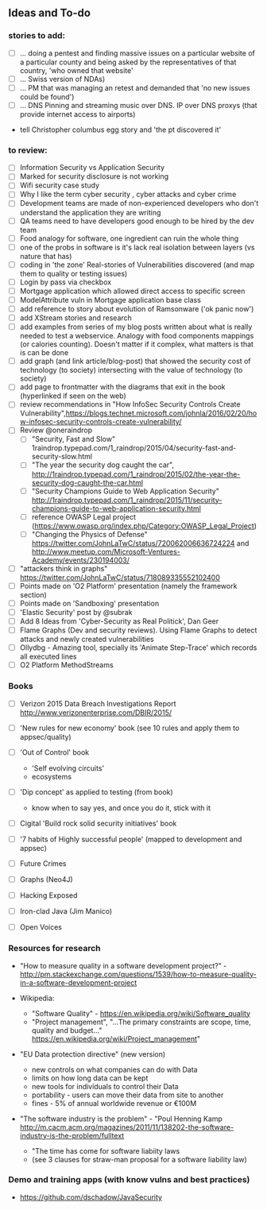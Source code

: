 ## Ideas and To-do

### stories to add:

  - [ ] ... doing a pentest and finding massive issues on a particular website of a particular county and being asked by the representatives of that country, 'who owned that website'
  - [ ] ... Swiss version of NDAs)
  - [ ] ... PM that was managing an retest and demanded that 'no new issues could be found')   
  - [ ] ... DNS Pinning and streaming music over DNS. IP over DNS proxys (that provide internet access to airports)
  - tell Christopher columbus egg story and 'the pt discovered it'

### to review:

  - [ ] Information Security vs Application Security
  - [ ] Marked for security disclosure is not working
  - [ ] Wifi security case study
  - [ ] Why I like the term cyber security , cyber attacks and cyber crime
  - [ ] Development teams are made of non-experienced developers who don't understand the application they are writing
  - [ ] QA teams need to have developers good enough to be hired by the dev team
  - [ ] Food analogy for software, one ingredient can ruin the whole thing
  - [ ] one of the probs in software is it's lack real isolation between layers (vs nature that has)
  - [ ] coding in 'the zone'
  Real-stories of Vulnerabilities discovered (and map them to quality or testing issues)
  - [ ] Login by pass via checkbox
  - [ ] Mortgage application which allowed direct access to specific screen
  - [ ] ModelAttribute vuln in Mortgage application base class
  - [ ] add reference to story about evolution of Ramsonware ('ok panic now')
  - [ ] add XStream stories and research
  - [ ] add examples from series of my blog posts written about what is really needed to test a webservice. Analogy with food components mappings (or calories counting). Doesn't matter if it complex, what matters is that is can be done
  - [ ] add graph (and link article/blog-post) that showed the security cost of technology (to society) intersecting with the value of technology (to society)
  - [ ] add page to frontmatter with the diagrams that exit in the book (hyperlinked if seen on the web)
  - [ ] review recommendations in "How InfoSec Security Controls Create Vulnerability",https://blogs.technet.microsoft.com/johnla/2016/02/20/how-infosec-security-controls-create-vulnerability/
  - [ ] Review @oneraindrop
    - [ ] "Security, Fast and Slow" 1raindrop.typepad.com/1_raindrop/2015/04/security-fast-and-security-slow.html
    - [ ] "The year the security dog caught the car", http://1raindrop.typepad.com/1_raindrop/2015/02/the-year-the-security-dog-caught-the-car.html
    - [ ] "Security Champions Guide to Web Application Security" http://1raindrop.typepad.com/1_raindrop/2015/11/security-champions-guide-to-web-application-security.html
    - [ ] reference OWASP Legal project (https://www.owasp.org/index.php/Category:OWASP_Legal_Project)
    - [ ] "Changing the Physics of Defense" https://twitter.com/JohnLaTwC/status/720062006636724224 and  http://www.meetup.com/Microsoft-Ventures-Academy/events/230194003/
   - [ ] "attackers think in graphs" https://twitter.com/JohnLaTwC/status/718089335552102400
   - [ ] Points made on 'O2 Platform' presentation (namely the framework section)
   - [ ] Points made on 'Sandboxing' presentation
   - [ ] 'Elastic Security' post by @subrak
   - [ ] Add 8 Ideas from 'Cyber-Security as Real Politick', Dan Geer
   - [ ] Flame Graphs (Dev and security reviews). Using Flame Graphs to detect attacks and newly created vulnerabilities
   - [ ] Ollydbg - Amazing tool, specially its 'Animate Step-Trace' which records all executed lines
   - [ ] O2 Platform MethodStreams

### Books

  - [ ] Verizon 2015 Data Breach Investigations Report  http://www.verizonenterprise.com/DBIR/2015/
  - [ ] 'New rules for new economy' book (see 10 rules and apply them to appsec/quality)

  - [ ] 'Out of Control' book
    - 'Self evolving circuits'
    - ecosystems
  - [ ] 'Dip concept' as applied to testing (from book)
    - know when to say yes, and once you do it, stick with it
  - [ ] Cigital 'Build rock solid security initiatives' book
  - [ ] '7 habits of Highly successful people' (mapped to development and appsec)
  - [ ] Future Crimes
  - [ ] Graphs (Neo4J)
  - [ ] Hacking Exposed
  - [ ] Iron-clad Java (Jim Manico)
  - [ ] Open Voices

### Resources for research

  - "How to measure quality in a software development project?" - http://pm.stackexchange.com/questions/1539/how-to-measure-quality-in-a-software-development-project
  - Wikipedia:
    - "Software Quality" - https://en.wikipedia.org/wiki/Software_quality
    - "Project management", "...The primary constraints are scope, time, quality and budget..." https://en.wikipedia.org/wiki/Project_management"

  - "EU Data protection directive" (new version)
    - new controls on what companies can do with Data
    - limits on how long data can be kept
    - new tools for individuals to control their Data  
    - portability - users can move their data from site to another
    - fines - 5% of annual worldwide revenue or €100M
  - "The software industry is the problem" -  "Poul Henning Kamp
     http://m.cacm.acm.org/magazines/2011/11/138202-the-software-industry-is-the-problem/fulltext
     - "The time has come for software liabiity laws
     - (see 3 clauses for straw-man proposal for a software liability law)


### Demo and training apps (with know vulns and best practices)
 - https://github.com/dschadow/JavaSecurity    
